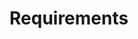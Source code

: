 <link rel="stylesheet" href="{{baseUrl}}/css/textbook.css">

<div class="website-content">

# Requirements

<div id="main">

<include src="introduction/embed.md" />
<include src="nonFunctionalRequirements/embed.md" />
<include src="prioritizing/embed.md" />
<include src="quality/embed.md" />

</div>

</div>

